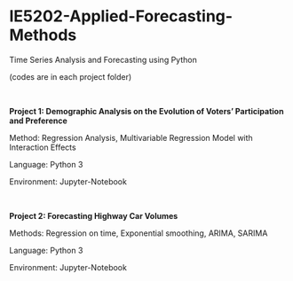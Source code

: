 # IE5202-Applied-Forecasting-Methods
Time Series Analysis and Forecasting using Python 

(codes are in each project folder)

<br/>


  
**Project 1: Demographic Analysis on the Evolution of Voters’ Participation and Preference**

Method: Regression Analysis, Multivariable Regression Model with Interaction Effects

Language: Python 3

Environment: Jupyter-Notebook


<br/>

  
**Project 2: Forecasting Highway Car Volumes**

Methods: Regression on time, Exponential smoothing, ARIMA, SARIMA

Language: Python 3

Environment: Jupyter-Notebook

<br/>
